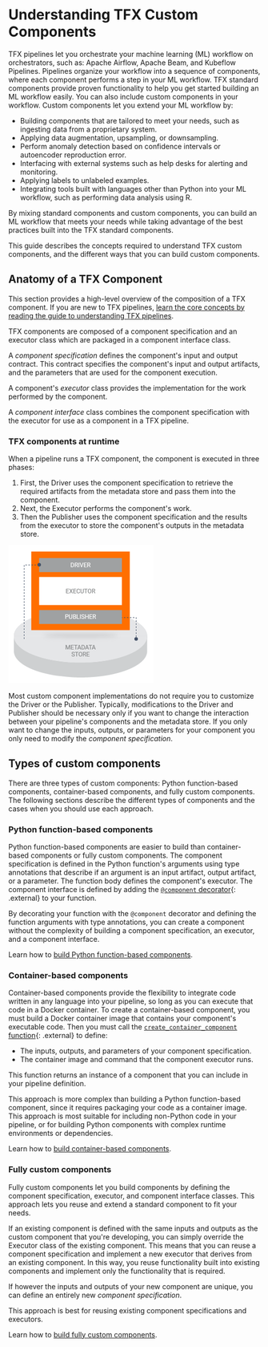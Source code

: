 # Understanding TFX Custom Components

TFX pipelines let you orchestrate your machine learning (ML) workflow on
orchestrators, such as: Apache Airflow, Apache Beam, and Kubeflow Pipelines.
Pipelines organize your workflow into a sequence of components, where each
component performs a step in your ML workflow. TFX standard components provide
proven functionality to help you get started building an ML workflow easily. You
can also include custom components in your workflow. Custom components let you
extend your ML workflow by:

*   Building components that are tailored to meet your needs, such as ingesting
    data from a proprietary system.
*   Applying data augmentation, upsampling, or downsampling.
*   Perform anomaly detection based on confidence intervals or autoencoder
    reproduction error.
*   Interfacing with external systems such as help desks for alerting and
    monitoring.
*   Applying labels to unlabeled examples.
*   Integrating tools built with languages other than Python into your ML
    workflow, such as performing data analysis using R.

By mixing standard components and custom components, you can build an ML
workflow that meets your needs while taking advantage of the best practices
built into the TFX standard components.

This guide describes the concepts required to understand TFX custom components,
and the different ways that you can build custom components.

## Anatomy of a TFX Component

This section provides a high-level overview of the composition of a TFX
component. If you are new to TFX pipelines,
[learn the core concepts by reading the guide to understanding TFX pipelines](understanding_tfx_pipelines).

TFX components are composed of a component specification and an executor class
which are packaged in a component interface class.

A _component specification_ defines the component's input and output contract.
This contract specifies the component's input and output artifacts, and the
parameters that are used for the component execution.

A component's _executor_ class provides the implementation for the work
performed by the component.

A _component interface_ class combines the component specification with the
executor for use as a component in a TFX pipeline.

### TFX components at runtime

When a pipeline runs a TFX component, the component is executed in three phases:

1.  First, the Driver uses the component specification to retrieve the required
    artifacts from the metadata store and pass them into the component.
1.  Next, the Executor performs the component's work.
1.  Then the Publisher uses the component specification and the results from the
    executor to store the component's outputs in the metadata store.

![Component Anatomy](images/component.png)

Most custom component implementations do not require you to customize the Driver
or the Publisher. Typically, modifications to the Driver and Publisher should be
necessary only if you want to change the interaction between your pipeline's
components and the metadata store. If you only want to change the inputs,
outputs, or parameters for your component you only need to modify the _component
specification_.

## Types of custom components

There are three types of custom components: Python function-based components,
container-based components, and fully custom components. The following sections
describe the different types of components and the cases when you should use
each approach.

### Python function-based components

Python function-based components are easier to build than container-based
components or fully custom components. The component specification is defined in
the Python function's arguments using type annotations that describe if an
argument is an input artifact, output artifact, or a parameter. The function
body defines the component's executor. The component interface is defined by
adding the
[`@component` decorator](https://github.com/tensorflow/tfx/blob/master/tfx/dsl/component/experimental/decorators.py){: .external}
to your function.

By decorating your function with the `@component` decorator and defining the
function arguments with type annotations, you can create a component without the
complexity of building a component specification, an executor, and a component
interface.

Learn how to
[build Python function-based components](custom_function_component).

### Container-based components

Container-based components provide the flexibility to integrate code written in
any language into your pipeline, so long as you can execute that code in a
Docker container. To create a container-based component, you must build a Docker
container image that contains your component's executable code. Then you must
call the
[`create_container_component` function](https://github.com/tensorflow/tfx/blob/master/tfx/dsl/component/experimental/container_component.py){: .external}
to define:

*   The inputs, outputs, and parameters of your component specification.
*   The container image and command that the component executor runs.

This function returns an instance of a component that you can include in your
pipeline definition.

This approach is more complex than building a Python function-based component,
since it requires packaging your code as a container image. This approach is
most suitable for including non-Python code in your pipeline, or for building
Python components with complex runtime environments or dependencies.

Learn how to [build container-based components](container_component).

### Fully custom components

Fully custom components let you build components by defining the component
specification, executor, and component interface classes. This approach lets you
reuse and extend a standard component to fit your needs.

If an existing component is defined with the same inputs and outputs as the
custom component that you're developing, you can simply override the Executor
class of the existing component. This means that you can reuse a component
specification and implement a new executor that derives from an existing
component. In this way, you reuse functionality built into existing components
and implement only the functionality that is required.

If however the inputs and outputs of your new component are unique, you can
define an entirely new _component specification_.

This approach is best for reusing existing component specifications and
executors.

Learn how to [build fully custom components](custom_component).

